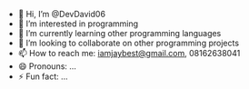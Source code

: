 - 👋 Hi, I’m @DevDavid06
- 👀 I’m interested in programming
- 🌱 I’m currently learning other programming languages
- 💞️ I’m looking to collaborate on other programming projects
- 📫 How to reach me: iamjaybest@gmail.com, 08162638041
- 😄 Pronouns: ...
- ⚡ Fun fact: ...

<!---
DevDavid06/DevDavid06 is a ✨ special ✨ repository because its `README.md` (this file) appears on your GitHub profile.
You can click the Preview link to take a look at your changes.
--->
